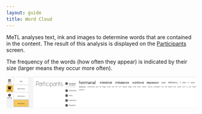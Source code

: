 ```yaml
---
layout: guide
title: Word Cloud
---
```


MeTL analyses text, ink and images to determine words that are contained in the content. 
The result of this analysis is displayed on the [Participants](guide-learning.html#participants) screen. 

The frequency of the words (how often they appear) is indicated by their size (larger means they occur more often).  

![Word Cloud](images/guide-word-cloud.png)
